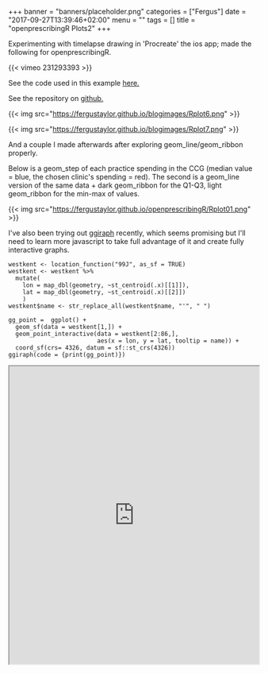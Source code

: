 +++
banner = "banners/placeholder.png"
categories = ["Fergus"]
date = "2017-09-27T13:39:46+02:00"
menu = ""
tags = []
title = "openprescribingR Plots2"
+++

Experimenting with timelapse drawing in 'Procreate' the ios app; made the following for openprescribingR.

{{< vimeo 231293393 >}}

See the code used in this example [here.](fergustaylor.github.io/openprescribingR/dev/examplescript)

See the repository on [github.](https://github.com/fergustaylor/openprescribingR)

{{< img src="https://fergustaylor.github.io/blogimages/Rplot6.png" >}}

{{< img src="https://fergustaylor.github.io/blogimages/Rplot7.png" >}}

And a couple I made afterwards after exploring geom_line/geom_ribbon properly.

Below is a geom_step of each practice spending in the CCG (median value = blue, the chosen clinic's spending = red).
The second is a geom_line version of the same data + dark geom_ribbon for the Q1-Q3, light geom_ribbon for the min-max of values. 

{{< img src="https://fergustaylor.github.io/openprescribingR/Rplot01.png" >}}

I've also been trying out [ggiraph](https://davidgohel.github.io/ggiraph/index.html) recently, which seems promising but I'll need to learn more javascript to take full advantage of it and create fully interactive graphs.

```{r}
westkent <- location_function("99J", as_sf = TRUE)
westkent <- westkent %>%
  mutate(
    lon = map_dbl(geometry, ~st_centroid(.x)[[1]]),
    lat = map_dbl(geometry, ~st_centroid(.x)[[2]])
    )
westkent$name <- str_replace_all(westkent$name, "'", " ")

gg_point =  ggplot() +
  geom_sf(data = westkent[1,]) +
  geom_point_interactive(data = westkent[2:86,], 
                         aes(x = lon, y = lat, tooltip = name)) +
  coord_sf(crs= 4326, datum = sf::st_crs(4326))
ggiraph(code = {print(gg_point)})
```

<iframe src="https://fergustaylor.github.io/blogimages/gigraph" width="100%" height="600px">
</iframe>